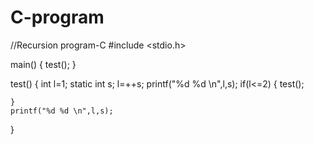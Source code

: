 # C-program
//Recursion program-C
#include <stdio.h>

main()
{
test();
}

test()
{
     int l=1;
     static int s;
    l=++s;
    printf("%d %d \n",l,s);
    if(l<=2)
    {
        test();
        
    }
    printf("%d %d \n",l,s);
}
